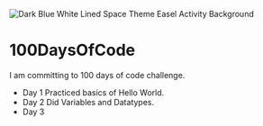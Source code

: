 ![Dark Blue White Lined Space Theme Easel Activity Background](https://github.com/Ankush-Katiyar/100DaysOfCode/assets/89477915/67c0e217-f021-4909-8b83-407fd1bc115e)
# 100DaysOfCode

I am committing to 100 days of code challenge.
* Day 1
Practiced basics of Hello World.
* Day 2
Did Variables and Datatypes.
* Day 3
  
